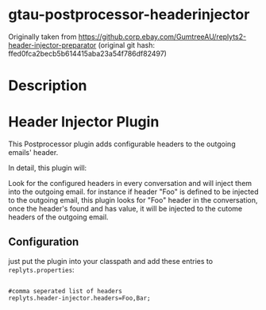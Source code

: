 # gtau-postprocessor-headerinjector

Originally taken from https://github.corp.ebay.com/GumtreeAU/replyts2-header-injector-preparator
(original git hash: ffed0fca2becb5b614415aba23a54f786df82497)

# Description

# Header Injector Plugin
This Postprocessor plugin adds configurable headers to the outgoing emails' header.

In detail, this plugin will:

Look for the configured headers in every conversation and will inject them into the outgoing email. for instance if
header "Foo" is defined to be injected to the outgoing email, this plugin looks for "Foo" header in the conversation,
once the header's found and has value, it will be injected to the cutome headers of the outgoing email.

## Configuration
just put the plugin into your classpath and add these entries to `replyts.properties`:

```

#comma seperated list of headers
replyts.header-injector.headers=Foo,Bar;
```
